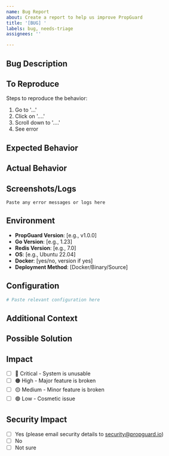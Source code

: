 ```yaml
---
name: Bug Report
about: Create a report to help us improve PropGuard
title: '[BUG] '
labels: bug, needs-triage
assignees: ''

---
```


## Bug Description
<!-- A clear and concise description of what the bug is -->

## To Reproduce
Steps to reproduce the behavior:
1. Go to '...'
2. Click on '....'
3. Scroll down to '....'
4. See error

## Expected Behavior
<!-- A clear and concise description of what you expected to happen -->

## Actual Behavior
<!-- What actually happened -->

## Screenshots/Logs
<!-- If applicable, add screenshots or error logs to help explain your problem -->

```
Paste any error messages or logs here
```

## Environment
<!-- Please complete the following information -->

- **PropGuard Version**: [e.g., v1.0.0]
- **Go Version**: [e.g., 1.23]
- **Redis Version**: [e.g., 7.0]
- **OS**: [e.g., Ubuntu 22.04]
- **Docker**: [yes/no, version if yes]
- **Deployment Method**: [Docker/Binary/Source]

## Configuration
<!-- Relevant configuration (remove sensitive data) -->

```yaml
# Paste relevant configuration here
```

## Additional Context
<!-- Add any other context about the problem here -->

## Possible Solution
<!-- Optional: if you have suggestions on how to fix the bug -->

## Impact
<!-- How does this bug impact your use of PropGuard? -->
- [ ] 🔴 Critical - System is unusable
- [ ] 🟠 High - Major feature is broken
- [ ] 🟡 Medium - Minor feature is broken
- [ ] 🟢 Low - Cosmetic issue

## Security Impact
<!-- Does this bug have security implications? -->
- [ ] Yes (please email security details to security@propguard.io)
- [ ] No
- [ ] Not sure